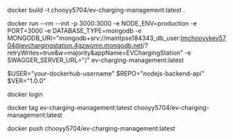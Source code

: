 docker build -t chooyy5704/ev-charging-management:latest .

docker run --rm --init -p 3000:3000 -e NODE_ENV=production -e PORT=3000 -e DATABASE_TYPE=mongodb -e MONGODB_URI="mongodb+srv://maintpse184343_db_user:Imchooyvkev5704@evchargingstation.4gzwomn.mongodb.net/?retryWrites=true&w=majority&appName=EVChargingStation" -e SWAGGER_SERVER_URL="/" ev-charging-management:latest

$USER="your-dockerhub-username"
$REPO="nodejs-backend-api"
$VER="1.0.0"

docker login

docker tag ev-charging-management:latest chooyy5704/ev-charging-management:latest

docker push chooyy5704/ev-charging-management:latest
